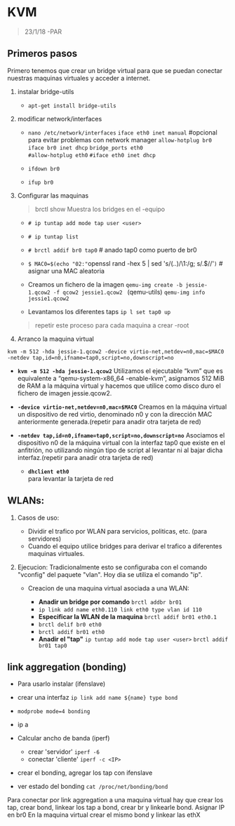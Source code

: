 # KVM
> 23/1/18 -PAR

## Primeros pasos
	
Primero tenemos que crear un bridge virtual para que se puedan conectar nuestras maquinas virtuales y acceder a internet.

1. instalar bridge-utils

	* `apt-get install bridge-utils`

2. modificar network/interfaces

	* `nano /etc/network/interfaces`
		`iface eth0 inet manual`	#opcional para evitar problemas con network manager
		`allow-hotplug br0`
		`iface br0 inet dhcp`
		`bridge_ports eth0`			
		`#allow-hotplug eth0`
		`#iface eth0 inet dhcp`
	
	* `ifdown br0`
	* `ifup br0`

3. Configurar las maquinas

	> brctl show Muestra los bridges en el -equipo

	* `# ip tuntap add mode tap user <user>`
	* `# ip tuntap list`
	* `# brctl addif br0 tap0`	# anado tap0 como puerto de br0
	* `$ MAC0=$(echo "02:"`openssl rand -hex 5 | sed 's/\(..\)/\1:/g; s/.$//'`)`	# asignar una MAC aleatoria

	* Creamos un fichero de la imagen
		`qemu-img create -b jessie-1.qcow2 -f qcow2 jessie1.qcow2 ` (qemu-utils)
		`qemu-img info jessie1.qcow2`
	
	* Levantamos los diferentes taps
		`ip l set tap0 up`	
	> repetir este proceso para cada maquina a crear  -root


4. Arranco la maquina virtual

```kvm -m 512 -hda jessie-1.qcow2 -device virtio-net,netdev=n0,mac=$MAC0 -netdev tap,id=n0,ifname=tap0,script=no,downscript=no```
	
* **`kvm -m 512 -hda jessie-1.qcow2`**
	 Utilizamos el ejecutable “kvm” que es equivalente a “qemu-system-x86_64 -enable-kvm”, asignamos 512 MiB de RAM a la máquina virtual y hacemos que utilice como disco duro el fichero de imagen jessie.qcow2.
	
* **`-device virtio-net,netdev=n0,mac=$MAC0`**
	 Creamos en la máquina virtual un dispositivo de red virtio, denominado n0 y con la dirección MAC anteriormente generada.(repetir para anadir otra tarjeta de red)
	
* **`-netdev tap,id=n0,ifname=tap0,script=no,downscript=no`**
	 Asociamos el dispositivo n0 de la máquina virtual con la interfaz tap0 que existe en el anfitrión, no utilizando ningún tipo de script al levantar ni al bajar dicha interfaz.(repetir para anadir otra tarjeta de red)

	* **`dhclient eth0`**	
	  para levantar la tarjeta de red


## WLANs:
	
1. Casos de uso:
	* Dividir el trafico por WLAN para servicios, politicas, etc. (para servidores)	
	* Cuando el equipo utilice bridges para derivar el trafico a diferentes maquinas virtuales.

2. Ejecucion:
	Tradicionalmente esto se configuraba con el comando "vconfig" del paquete "vlan". Hoy dia se utiliza el comando "ip".

	* Creacion de una maquina virtual asociada a una WLAN:
	
		* **Anadir un bridge por comando** `brctl addbr br01`
		* `ip link add name eth0.110 link eth0 type vlan id 110`
		* **Especificar la WLAN de la maquina** `brctl addif br01 eth0.1` 
		* `brctl delif br0 eth0`
		* `brctl addif br01 eth0`
		* **Anadir el "tap"** `ip tuntap add mode tap user <user>` `brctl addif br01 tap0`

## link aggregation (bonding)

* Para usarlo instalar (ifenslave)
* crear una interfaz `ip link add name ${name} type bond`
* `modprobe mode=4 bonding`
* ip a 
* Calcular ancho de banda (iperf)
	* crear 'servidor' `iperf -6`
	* conectar 'cliente' `iperf -c <IP>`

* crear el bonding, agregar los tap con ifenslave
* ver estado del bonding `cat /proc/net/bonding/bond`


Para conectar por link aggregation a una maquina virtual hay que crear los tap, crear bond, linkear los tap a bond, crear br y linkearle bond. Asignar IP en br0
En la maquina virtual crear el mismo bond y linkear las ethX